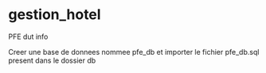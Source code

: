 # gestion_hotel
PFE dut info


Creer une base de donnees nommee pfe_db et importer le fichier pfe_db.sql present dans le dossier db
